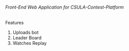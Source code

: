 ###### Front-End Web Application for CSULA-Contest-Platform


Features

1. Uploads bot
2. Leader Board
3. Watches Replay